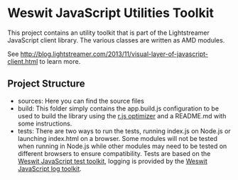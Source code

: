 # Weswit JavaScript Utilities Toolkit

This project contains an utility toolkit that is part of the Lightstreamer JavaScript client library.
The various classes are written as AMD modules.

See http://blog.lightstreamer.com/2013/11/visual-layer-of-javascript-client.html to learn more.
     
## Project Structure

*    sources: Here you can find the source files
*    build: This folder simply contains the app.build.js configuration to be used to build the library using the [r.js optimizer](https://github.com/jrburke/r.j) and a README.md with some instructions.
*    tests: There are two ways to run the tests, running index.js on Node.js or launching index.html on a browser. Some modules will not be tested when running in Node.js while other modules may need to be tested on different browsers to ensure compatibility. Tests are based on the [Weswit JavaScript test toolkit](https://github.com/weswit/utility-test-javascript), logging is provided by the [Weswit JavaScript log toolkit](https://github.com/weswit/utility-logging-javascript).




